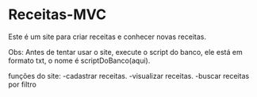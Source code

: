 # Receitas-MVC

Este é um site para criar receitas e conhecer novas receitas.

Obs: Antes de tentar usar o site, execute o script do banco, ele está em formato txt, o nome é scriptDoBanco(aqui).

funções do site:
  -cadastrar receitas.
  -visualizar receitas.
  -buscar receitas por filtro
